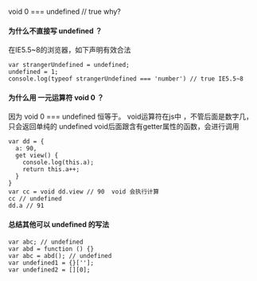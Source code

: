 void 0 === undefined // true why?

#### 为什么不直接写 undefined ？
在IE5.5~8的浏览器，如下声明有效合法
```
var strangerUndefined = undefined;
undefined = 1;
console.log(typeof strangerUndefined === 'number') // true IE5.5~8
```

#### 为什么用 一元运算符 void 0 ？
因为 void 0 === undefined 恒等于。
void运算符在js中 ，不管后面是数字几，只会返回单纯的 undefined
void后面跟含有getter属性的函数，会进行调用
```
var dd = {
  a: 90,
  get view() {
    console.log(this.a);
    return this.a++;
  }
}
var cc = void dd.view // 90  void 会执行计算
cc // undefined
dd.a // 91 
```
#### 总结其他可以 undefined 的写法
```
var abc; // undefined
var abd = function () {}
var abc = abd(); // undefined
var undefined1 = {}[''];
var undefined2 = [][0];
```
